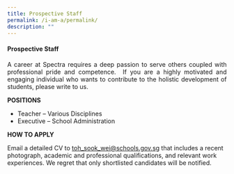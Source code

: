 ```yaml
---
title: Prospective Staff
permalink: /i-am-a/permalink/
description: ""
---
```

#### **Prospective Staff**

<p align="justify">A career at Spectra requires a deep passion to serve others coupled with professional pride and competence.&nbsp; If you are a highly motivated and engaging individual who wants to contribute to the holistic development of students, please write to us. &nbsp;</p>

**POSITIONS**

* Teacher – Various Disciplines
* Executive – School Administration

**HOW TO APPLY**

Email a detailed CV to [toh_sook_wei@schools.gov.sg](mailto:toh_sook_wei@schools.gov.sg) that includes a recent photograph, academic and professional qualifications, and relevant work experiences. We regret that only shortlisted candidates will be notified.